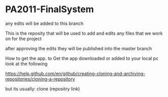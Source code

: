 # PA2011-FinalSystem
any edits will be added to this branch

This is the reposity that will be used to add and edits any files that we work on for the project

after approving the edits they will be published into the master branch

How to get the app.
to Get the app downloaded or added to your local pc look at the following

https://help.github.com/en/github/creating-cloning-and-archiving-repositories/cloning-a-repository

but its usually:
  clone (repositry link)
